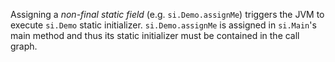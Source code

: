 [//]: # (MAIN: si.Main)
Assigning a *non-final static field* (e.g. ```si.Demo.assignMe```) triggers the JVM to execute
```si.Demo``` static initializer. ```si.Demo.assignMe``` is assigned in ```si.Main```'s main method
and thus its static initializer must be contained in the call graph.
